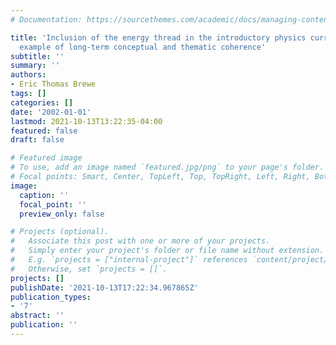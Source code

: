 ```yaml
---
# Documentation: https://sourcethemes.com/academic/docs/managing-content/

title: 'Inclusion of the energy thread in the introductory physics curriculum: An
  example of long-term conceptual and thematic coherence'
subtitle: ''
summary: ''
authors:
- Eric Thomas Brewe
tags: []
categories: []
date: '2002-01-01'
lastmod: 2021-10-13T13:22:35-04:00
featured: false
draft: false

# Featured image
# To use, add an image named `featured.jpg/png` to your page's folder.
# Focal points: Smart, Center, TopLeft, Top, TopRight, Left, Right, BottomLeft, Bottom, BottomRight.
image:
  caption: ''
  focal_point: ''
  preview_only: false

# Projects (optional).
#   Associate this post with one or more of your projects.
#   Simply enter your project's folder or file name without extension.
#   E.g. `projects = ["internal-project"]` references `content/project/deep-learning/index.md`.
#   Otherwise, set `projects = []`.
projects: []
publishDate: '2021-10-13T17:22:34.967865Z'
publication_types:
- '7'
abstract: ''
publication: ''
---
```

